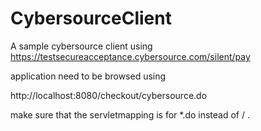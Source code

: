 # CybersourceClient
A sample cybersource client using https://testsecureacceptance.cybersource.com/silent/pay


application need to be browsed using 

http://localhost:8080/checkout/cybersource.do​

make sure that the servletmapping is for *.do instead of / . 
